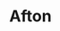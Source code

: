 ---
title: "Afton"
hashtag: afton
borders:
  - Saint Croix River
tags:
  - City
  - Washington County
  - Minnesota
---